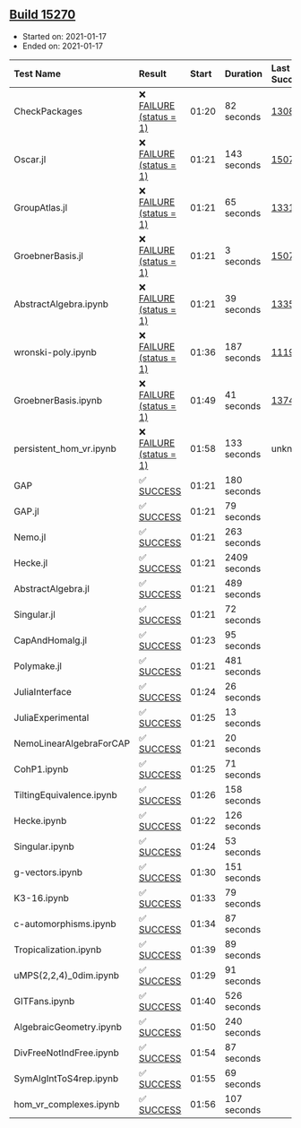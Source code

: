 ## [Build 15270](https://oscarci.mathematik.uni-kl.de/job/oscar/15270/)

* Started on: 2021-01-17
* Ended on: 2021-01-17

| Test Name    | Result | Start | Duration | Last Success | First Failure |
|:-------------|:-------|:------|:---------|:-------------|:--------------|
| CheckPackages | ❌ [FAILURE (status = 1)](https://oscarci.mathematik.uni-kl.de/job/oscar/15270/artifact/logs/build-15270/CheckPackages.log) | 01:20 | 82 seconds | [13085](https://oscarci.mathematik.uni-kl.de/job/oscar/13085/) | [13086](https://oscarci.mathematik.uni-kl.de/job/oscar/13086/) |
| Oscar.jl | ❌ [FAILURE (status = 1)](https://oscarci.mathematik.uni-kl.de/job/oscar/15270/artifact/logs/build-15270/Oscar.jl.log) | 01:21 | 143 seconds | [15079](https://oscarci.mathematik.uni-kl.de/job/oscar/15079/) | [15080](https://oscarci.mathematik.uni-kl.de/job/oscar/15080/) |
| GroupAtlas.jl | ❌ [FAILURE (status = 1)](https://oscarci.mathematik.uni-kl.de/job/oscar/15270/artifact/logs/build-15270/GroupAtlas.jl.log) | 01:21 | 65 seconds | [13311](https://oscarci.mathematik.uni-kl.de/job/oscar/13311/) | [13312](https://oscarci.mathematik.uni-kl.de/job/oscar/13312/) |
| GroebnerBasis.jl | ❌ [FAILURE (status = 1)](https://oscarci.mathematik.uni-kl.de/job/oscar/15270/artifact/logs/build-15270/GroebnerBasis.jl.log) | 01:21 | 3 seconds | [15079](https://oscarci.mathematik.uni-kl.de/job/oscar/15079/) | [15080](https://oscarci.mathematik.uni-kl.de/job/oscar/15080/) |
| AbstractAlgebra.ipynb | ❌ [FAILURE (status = 1)](https://oscarci.mathematik.uni-kl.de/job/oscar/15270/artifact/logs/build-15270/AbstractAlgebra.ipynb.log) | 01:21 | 39 seconds | [13355](https://oscarci.mathematik.uni-kl.de/job/oscar/13355/) | [13356](https://oscarci.mathematik.uni-kl.de/job/oscar/13356/) |
| wronski-poly.ipynb | ❌ [FAILURE (status = 1)](https://oscarci.mathematik.uni-kl.de/job/oscar/15270/artifact/logs/build-15270/wronski-poly.ipynb.log) | 01:36 | 187 seconds | [11192](https://oscarci.mathematik.uni-kl.de/job/oscar/11192/) | [11193](https://oscarci.mathematik.uni-kl.de/job/oscar/11193/) |
| GroebnerBasis.ipynb | ❌ [FAILURE (status = 1)](https://oscarci.mathematik.uni-kl.de/job/oscar/15270/artifact/logs/build-15270/GroebnerBasis.ipynb.log) | 01:49 | 41 seconds | [13748](https://oscarci.mathematik.uni-kl.de/job/oscar/13748/) | [13749](https://oscarci.mathematik.uni-kl.de/job/oscar/13749/) |
| persistent_hom_vr.ipynb | ❌ [FAILURE (status = 1)](https://oscarci.mathematik.uni-kl.de/job/oscar/15270/artifact/logs/build-15270/persistent_hom_vr.ipynb.log) | 01:58 | 133 seconds | unknown | unknown |
| GAP | ✅ [SUCCESS](https://oscarci.mathematik.uni-kl.de/job/oscar/15270/artifact/logs/build-15270/GAP.log) | 01:21 | 180 seconds |  |  |
| GAP.jl | ✅ [SUCCESS](https://oscarci.mathematik.uni-kl.de/job/oscar/15270/artifact/logs/build-15270/GAP.jl.log) | 01:21 | 79 seconds |  |  |
| Nemo.jl | ✅ [SUCCESS](https://oscarci.mathematik.uni-kl.de/job/oscar/15270/artifact/logs/build-15270/Nemo.jl.log) | 01:21 | 263 seconds |  |  |
| Hecke.jl | ✅ [SUCCESS](https://oscarci.mathematik.uni-kl.de/job/oscar/15270/artifact/logs/build-15270/Hecke.jl.log) | 01:21 | 2409 seconds |  |  |
| AbstractAlgebra.jl | ✅ [SUCCESS](https://oscarci.mathematik.uni-kl.de/job/oscar/15270/artifact/logs/build-15270/AbstractAlgebra.jl.log) | 01:21 | 489 seconds |  |  |
| Singular.jl | ✅ [SUCCESS](https://oscarci.mathematik.uni-kl.de/job/oscar/15270/artifact/logs/build-15270/Singular.jl.log) | 01:21 | 72 seconds |  |  |
| CapAndHomalg.jl | ✅ [SUCCESS](https://oscarci.mathematik.uni-kl.de/job/oscar/15270/artifact/logs/build-15270/CapAndHomalg.jl.log) | 01:23 | 95 seconds |  |  |
| Polymake.jl | ✅ [SUCCESS](https://oscarci.mathematik.uni-kl.de/job/oscar/15270/artifact/logs/build-15270/Polymake.jl.log) | 01:21 | 481 seconds |  |  |
| JuliaInterface | ✅ [SUCCESS](https://oscarci.mathematik.uni-kl.de/job/oscar/15270/artifact/logs/build-15270/JuliaInterface.log) | 01:24 | 26 seconds |  |  |
| JuliaExperimental | ✅ [SUCCESS](https://oscarci.mathematik.uni-kl.de/job/oscar/15270/artifact/logs/build-15270/JuliaExperimental.log) | 01:25 | 13 seconds |  |  |
| NemoLinearAlgebraForCAP | ✅ [SUCCESS](https://oscarci.mathematik.uni-kl.de/job/oscar/15270/artifact/logs/build-15270/NemoLinearAlgebraForCAP.log) | 01:21 | 20 seconds |  |  |
| CohP1.ipynb | ✅ [SUCCESS](https://oscarci.mathematik.uni-kl.de/job/oscar/15270/artifact/logs/build-15270/CohP1.ipynb.log) | 01:25 | 71 seconds |  |  |
| TiltingEquivalence.ipynb | ✅ [SUCCESS](https://oscarci.mathematik.uni-kl.de/job/oscar/15270/artifact/logs/build-15270/TiltingEquivalence.ipynb.log) | 01:26 | 158 seconds |  |  |
| Hecke.ipynb | ✅ [SUCCESS](https://oscarci.mathematik.uni-kl.de/job/oscar/15270/artifact/logs/build-15270/Hecke.ipynb.log) | 01:22 | 126 seconds |  |  |
| Singular.ipynb | ✅ [SUCCESS](https://oscarci.mathematik.uni-kl.de/job/oscar/15270/artifact/logs/build-15270/Singular.ipynb.log) | 01:24 | 53 seconds |  |  |
| g-vectors.ipynb | ✅ [SUCCESS](https://oscarci.mathematik.uni-kl.de/job/oscar/15270/artifact/logs/build-15270/g-vectors.ipynb.log) | 01:30 | 151 seconds |  |  |
| K3-16.ipynb | ✅ [SUCCESS](https://oscarci.mathematik.uni-kl.de/job/oscar/15270/artifact/logs/build-15270/K3-16.ipynb.log) | 01:33 | 79 seconds |  |  |
| c-automorphisms.ipynb | ✅ [SUCCESS](https://oscarci.mathematik.uni-kl.de/job/oscar/15270/artifact/logs/build-15270/c-automorphisms.ipynb.log) | 01:34 | 87 seconds |  |  |
| Tropicalization.ipynb | ✅ [SUCCESS](https://oscarci.mathematik.uni-kl.de/job/oscar/15270/artifact/logs/build-15270/Tropicalization.ipynb.log) | 01:39 | 89 seconds |  |  |
| uMPS(2,2,4)_0dim.ipynb | ✅ [SUCCESS](https://oscarci.mathematik.uni-kl.de/job/oscar/15270/artifact/logs/build-15270/uMPS-2-2-4-_0dim.ipynb.log) | 01:29 | 91 seconds |  |  |
| GITFans.ipynb | ✅ [SUCCESS](https://oscarci.mathematik.uni-kl.de/job/oscar/15270/artifact/logs/build-15270/GITFans.ipynb.log) | 01:40 | 526 seconds |  |  |
| AlgebraicGeometry.ipynb | ✅ [SUCCESS](https://oscarci.mathematik.uni-kl.de/job/oscar/15270/artifact/logs/build-15270/AlgebraicGeometry.ipynb.log) | 01:50 | 240 seconds |  |  |
| DivFreeNotIndFree.ipynb | ✅ [SUCCESS](https://oscarci.mathematik.uni-kl.de/job/oscar/15270/artifact/logs/build-15270/DivFreeNotIndFree.ipynb.log) | 01:54 | 87 seconds |  |  |
| SymAlgIntToS4rep.ipynb | ✅ [SUCCESS](https://oscarci.mathematik.uni-kl.de/job/oscar/15270/artifact/logs/build-15270/SymAlgIntToS4rep.ipynb.log) | 01:55 | 69 seconds |  |  |
| hom_vr_complexes.ipynb | ✅ [SUCCESS](https://oscarci.mathematik.uni-kl.de/job/oscar/15270/artifact/logs/build-15270/hom_vr_complexes.ipynb.log) | 01:56 | 107 seconds |  |  |
